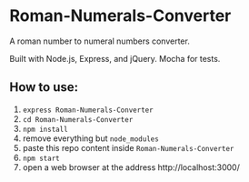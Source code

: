 # Roman-Numerals-Converter
A roman number to numeral numbers converter.

Built with Node.js, Express, and jQuery. Mocha for tests.

## How to use:
1. `express Roman-Numerals-Converter`
1. `cd Roman-Numerals-Converter`
1. `npm install`
1. remove everything but `node_modules`
1. paste this repo content inside `Roman-Numerals-Converter`
1. `npm start`
1. open a web browser at the address http://localhost:3000/

